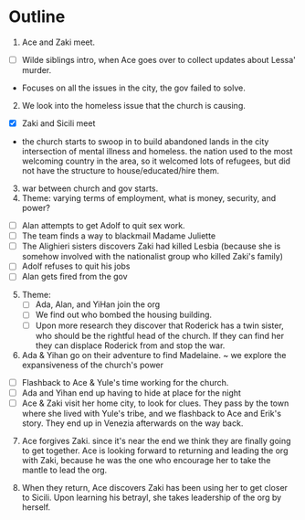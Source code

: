 # Outline

1. Ace and Zaki meet.
  - [ ] Wilde siblings intro, when Ace goes over to collect updates about Lessa' murder.
  - Focuses on all the issues in the city, the gov failed to solve.
2. We look into the homeless issue that the church is causing.
  - [x] Zaki and Sicili meet
  - the church starts to swoop in to build abandoned lands in the city
   intersection of mental illness and homeless. the nation used to the most welcoming country in the area, so it welcomed lots of refugees, but did not have the structure to house/educated/hire them.
3. war between church and gov starts.
4. Theme: varying terms of employment, what is money, security, and power?
  - [ ] Alan attempts to get Adolf to quit sex work.
  - [ ] The team finds a way to blackmail Madame Juliette
  - [ ] The Alighieri sisters discovers Zaki had killed Lesbia (because she is somehow involved with the nationalist group who killed Zaki's family)
  - [ ] Adolf refuses to quit his jobs
  - [ ] Alan gets fired from the gov 
5. Theme:
   - [ ] Ada, Alan, and YiHan join the org
   - [ ] We find out who bombed the housing building.
   - [ ] Upon more research they discover that Roderick has a twin sister, who should be the rightful head of the church. If they can find her they can displace Roderick from and stop the war. 
6. Ada & Yihan go on their adventure to find Madelaine. ~ we explore the expansiveness of the church's power
  - [ ] Flashback to Ace & Yule's time working for the church.
  - [ ] Ada and Yihan end up having to hide at place for the night
  - [ ] Ace & Zaki visit her home city, to look for clues. They pass by the town where she lived with Yule's tribe, and we flashback to Ace and Erik's story. They end up in Venezia afterwards on the way back.

7. Ace forgives Zaki. since it's near the end we think they are finally going to get together. Ace is looking forward to returning and leading the org with Zaki, because he was the one who encourage her to take the mantle to lead the org.

9. When they return, Ace discovers Zaki has been using her to get closer to  Sicili. Upon learning his betrayl, she takes leadership of the org by herself.
